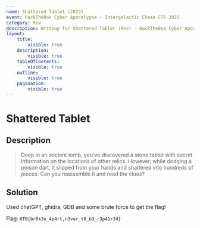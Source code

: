 ```yaml
---
name: Shattered Tablet (2023)
event: HackTheBox Cyber Apocalypse - Intergalactic Chase CTF 2023
category: Rev
description: Writeup for Shattered Tablet (Rev) - HackTheBox Cyber Apocalypse - Intergalactic Chase CTF (2023) 💜
layout:
    title:
        visible: true
    description:
        visible: true
    tableOfContents:
        visible: true
    outline:
        visible: true
    pagination:
        visible: true
---
```


# Shattered Tablet

## Description

> Deep in an ancient tomb, you've discovered a stone tablet with secret information on the locations of other relics. However, while dodging a poison dart, it slipped from your hands and shattered into hundreds of pieces. Can you reassemble it and read the clues?

## Solution

Used chatGPT, ghidra, GDB and some brute force to get the flag!

Flag: `HTB{br0k3n_4p4rt,n3ver_t0_b3_r3p41r3d}`
